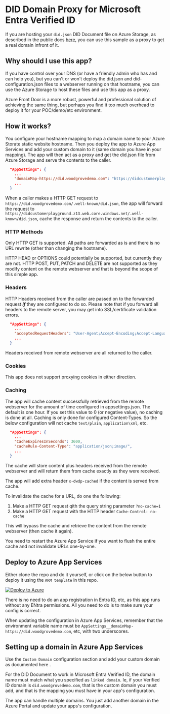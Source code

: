 # DID Domain Proxy for Microsoft Entra Verified ID

If you are hosting your `did.json` DID Document file on Azure Storage, as described in the public docs [here](https://learn.microsoft.com/en-us/azure/app-service/app-service-web-tutorial-custom-domain), you can use this sample as a proxy to get a real domain infront of it.

## Why should I use this app?

If you have control over your DNS (or have a friendly admin who has and can help you), but you can't or won't deploy the did.json and did-configuration.json files to a webserver 
running on that hostname, you can use the Azure Storage to host these files and use this app as a proxy.

Azure Front Door is a more robust, powerful and professional solution of achieving the same thing, but perhaps you find it too much overhead to deploy it for your POC/demo/etc environment.

## How it works?

You configure your hostname mapping to map a domain name to your Azure Storate static website hostname. Then you deploy the app to Azure App Services and add your custom domain to it (same domain you have in your mapping).
The app will then act as a proxy and get the did.json file from Azure Storage and serve the contents to the caller.

```JSON
  "AppSettings": {
    ...
    "domainMap-https://did.woodgrovedemo.com": "https://didcustomerplayground.z13.web.core.windows.net",
    ...
  }

``` 

When a caller makes a HTTP GET request to `https://did.woodgrovedemo.com/.well-known/did.json`, the app will forward the request to `https://didcustomerplayground.z13.web.core.windows.net/.well-known/did.json`, 
cache the response and return the contents to the caller.

### HTTP Methods

Only HTTP GET is supported. All paths are forwarded as is and there is no URL rewrite (other than changing the hostname).

HTTP HEAD or OPTIONS could potentially be supported, but currently they are not. HTTP POST, PUT, PATCH and DELETE are not supported as they modify content on the remote webserver 
and that is beyond the scope of this simple app.

### Headers

HTTP Headers received from the caller are passed on to the forwarded request ***if*** they are configured to do so. 
Please note that if you forward all headers to the remote server, you may get into SSL/certificate validation errors.

```JSON
  "AppSettings": {
    ...
    "acceptedRequestHeaders": "User-Agent;Accept-Encoding;Accept-Language"
    ...
  }

```

Headers received from remote webserver are all returned to the caller.

### Cookies

This app does not support proxying cookies in either direction.

### Caching

The app will cache content successfully retrieved from the remote webserver for the amount of time configured in appsettings.json. The default is one hour.
If you set this value to 0 (or negative value), no caching is done at all.
Caching is only done for configured Content-Types. So the below configuration will not cache `text/plain`, `application\xml`, etc.

```JSON
  "AppSettings": {
    ...
    "CacheExpiresInSeconds": 3600,
    "cacheRule-Content-Type": "application/json;image/",
    ...
  }

```

The cache will store content plus headers received from the remote webserver and will return them from cache exactly as they were received.

The app will add extra header `x-dwdp-cached` if the content is served from cache.

To invalidate the cache for a URL, do one the following:

1.  Make a HTTP GET request qith the query string parameter `?no-cache=1`
1.  Make a HTTP GET request with the HTTP header `Cache-Control: no-cache`

This will bypass the cache and retrieve the content from the remote webserver (then cache it again).

You need to restart the Azure App Service if you want to flush the entire cache and not invalidate URLs one-by-one. 

## Deploy to Azure App Services

Either clone the repo and do it yourself, or click on the below button to deploy it using the `ARM template` in this repo.

[![Deploy to Azure](https://aka.ms/deploytoazurebutton)](https://portal.azure.com/#create/Microsoft.Template/uri/https%3A%2F%2Fraw.githubusercontent.com%2Fcljung%2Fdid-samples%2Fmain%2FDidWebDomainProxy%2FARMTemplate%2Ftemplate.json)

There is no need to do an app registration in Entra ID, etc, as this app runs without any ENtra permissions. 
All you need to do is to make sure your config is correct.

When updating the configuration in Azure App Services, remember that the environment variable name must be `AppSettings__domainMap-https://did.woodgrovedemo.com`, etc, with two underscores.

## Setting up a domain in Azure App Services

Use the `Custom Domain` configuration section and add your custom domain as documented here []().

For the DID Document to work in Microsoft Entra Verified ID, the domain name must match what you specified as `linked domain`. 
Ie, if your Verified ID domain is `did.woodgrovedemo.com`, that is the custom domain you must add, and that is the mapping you must have in your app's configuration.

The app can handle multiple domains. You just add another domain in the Azure Portal and update your apps's configuration.
